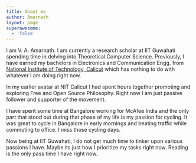```yaml
---
title: About me
author: Amarnath
layout: page
superawesome:
  - 'false'
---
```

I am V. A. Amarnath. I am currently a research scholar at IIT Guwahati spending time 
in delving into Theoretical Computer Science. Previously, I have earned
my bachelors in Electronics and Communication Engg. from 
[National Institute of Technology, Calicut]("http://nitc.ac.in") which has nothing 
to do with whatever I am doing right now. 

In my earlier avatar at NIT Calicut I had spent hours together promoting and exploring
Free and Open Source Philosophy. Right now I am just passive follower and supporter
of the movement.

I have spent some time at Bangalore working for McAfee India and the only part
that stood out during that phase of my life is my passion for cycling. It was 
great to cycle in Bangalore in early mornings and beating traffic while commuting
to office. I miss those cycling days.

Now being at IIT Guwahati, I do not get much time to tinker upon various 
passions I have. Maybe its just how I prioritize my tasks right now. Reading is the
only pass time I have right now.

